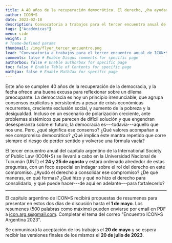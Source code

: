 ```yaml
---
title: A 40 años de la recuperación democrática. El derecho, ¿ha ayudado a la democracia?
author: ICON•S
date: 2023-02-18
description: Convocatoria a trabajos para el tercer encuentro anual de ICON•S Argentina
tags: ["Académicas"]
menu: side 
weight: 3
# Theme-Defined params
thumbnail: /img/flyer_tercer_encuentro.png
lead: "Convocatoria a trabajos para el tercer encuentro anual de ICON•S Argentina"   
comments: false # Enable Disqus comments for specific page
authorbox: false # Enable authorbox for specific page
toc: false # Enable Table of Contents for specific page
mathjax: false # Enable MathJax for specific page
---
```


Este año se cumplen 40 años de la recuperación de la democracia, y la fecha ofrece una buena excusa para reflexionar sobre un dilema preocupante. La democracia es hoy un principio irrenunciable, que agrupa consensos explícitos y persistentes a pesar de crisis económicas recurrentes, creciente exclusión social, y aumento de la pobreza y la desigualdad. Incluso en un escenario de polarización creciente, ante problemas sistémicos que parecen de difícil solución y que engendran desesperanza sobre el futuro, la democracia es---todavía---aquello que nos une. Pero, ¿qué significa ese consenso? ¿Qué valores acompañan a ese compromiso democrático? ¿Qué implica éste mantra repetido que corre siempre el riesgo de perder sentido y volverse una fórmula vacía?

El tercer encuentro anual del capítulo argentino de la International Society of Public Law (ICON•S) se llevará a cabo en la Universidad Nacional de Tucumán (UNT) el **24 y 25 de agosto** y estará ordenado alrededor de estas preguntas, con un foco especial en indagar sobre el rol del derecho en este compromiso. ¿Ayudó el derecho a consolidar ese compromiso? ¿De qué maneras, en qué formas? ¿Qué hizo y qué no hizo el derecho para consolidarlo, y qué puede hacer---de aquí en adelante---para fortalecerlo? 

---

El capítulo argentino de ICON•S recibirá propuestas de resumenes para presentar en estos dos días de discusión hasta el **1 de mayo**. Los resumenes (500 palabras como máximo) pueden enviarse por email en PDF a icon.arg.s@gmail.com. Completar el tema del correo "Encuentro ICON•S Argentina 2023".

Se comunicará la aceptación de los trabajos el **20 de mayo** y se espera recibir las versiones finales de los mismos el **20 de julio de 2023**. 